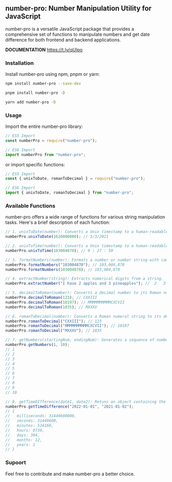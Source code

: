 ## number-pro: Number Manipulation Utility for JavaScript

number-pro is a versatile JavaScript package that provides a comprehensive set of functions to manipulate numbers and get date difference for both frontend and backend applications.

**DOCUMENTATION** https://t.ly/qUIpo

### Installation

Install number-pro using npm, pnpm or yarn:

```bash
npm install number-pro --save-dev
```

```bash
pnpm install number-pro -D
```

```bash
yarn add number-pro -D
```

### Usage

Import the entire number-pro library:

```javascript
// ES5 Import
const numberPro = require("number-pro");

// ES6 Import
import numberPro from "number-pro";
```

or import specific functions:

```javascript
// ES5 Import
const { unixToDate, romanToDecimal } = require("number-pro");

// ES6 Import
import { unixToDate, romanToDecimal } from "number-pro";
```

### Available Functions

number-pro offers a wide range of functions for various string manipulation tasks. Here's a brief description of each function:

```javascript
// 1. unixToDate(number): Converts a Unix timestamp to a human-readable date string.
numberPro.unixToDate(1620000000); // 5/3/2021

// 2. unixToTime(number): Converts a Unix timestamp to a human-readable time string.
numberPro.unixToTime(103004870); // 9 : 27 : 50

// 3. formatNumbers(number): Formats a number or number string with comma after every 3 digits.
numberPro.formatNumbers("103004870"); // 103,004,870
numberPro.formatNumbers(103004870); // 103,004,870

// 4. extractNumber(string): Extracts numerical digits from a string.
numberPro.extractNumber("I have 2 apples and 3 pineapples"); //  2   3

// 5. decimalToRoman(number): Converts a decimal number to its Roman numeral equivalent.
numberPro.decimalToRoman(123); // CXXIII
numberPro.decimalToRoman(10197); // MMMMMMMMMMCXCVII
numberPro.decimalToRoman(1035); // MXXXV

// 6. romanToDecimal(number): Converts a Roman numeral string to its decimal equivalent.
numberPro.romanToDecimal("CXXIII"); // 123
numberPro.romanToDecimal("MMMMMMMMMMCXCVII"); // 10197
numberPro.romanToDecimal("MXXXV"); // 1035

// 7. getNumbers(startingNum, endingNum): Generates a sequence of numbers with starting and ending boundery numbers (inclusive).
numberPro.getNumbers(1, 10);
// 1
// 2
// 3
// 4
// 5
// 6
// 7
// 8
// 9
// 10

// 8. getTimeDIfference(date1, date2): Retuns an object containing the difference between two dates in milliseconds, seconds, minutes, hours, days, months, and years.
numberPro.getTimeDifference("2022-01-01", "2021-01-02");
// {
//   milliseconds: 31449600000,
//   seconds: 31449600,
//   minutes: 524160,
//   hours: 8736,
//   days: 364,
//   months: 12,
//   years: 1
// }
```

### Supoort

Feel free to contribute and make number-pro a better choice.
